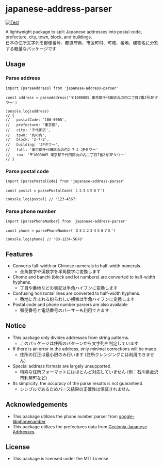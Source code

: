 # japanese-address-parser

[![Test](https://github.com/nanocloudx/japanese-address-parser/actions/workflows/test.yaml/badge.svg)](https://github.com/nanocloudx/japanese-address-parser/actions/workflows/test.yaml)


A lightweight package to split Japanese addresses into postal code, prefecture, city, town, block, and buildings.  
日本の住所文字列を郵便番号、都道府県、市区町村、町域、番地、建物名に分割する軽量なパッケージです

## Usage

### Parse address
```
import {parseAddress} from 'japanese-address-parser'

const address = parseAddress('〒1000005 東京都千代田区丸の内二丁目7番2号JPタワー')

console.log(address)
// {
//   postalCode: '100-0005',
//   prefecture: '東京都',
//   city: '千代田区',
//   town: '丸の内',
//   block: '2-7-2',
//   building: 'JPタワー',
//   full: '東京都千代田区丸の内2-7-2 JPタワー'
//   raw: '〒1000005 東京都千代田区丸の内二丁目7番2号JPタワー'
// }
```

### Parse postal code
```
import {parsePostalCode} from 'japanese-address-parser'

const postal = parsePostalCode('１２３４５６７')

console.log(postal) // '123-4567'
```

### Parse phone number
```
import {parsePhoneNumber} from 'japanese-address-parser'

const phone = parsePhoneNumber('０３１２３４５６７８')

console.log(phone) // '03-1234-5678'
```

## Features
- Converts full-width or Chinese numerals to half-width numerals.
  - 全角数字や漢数字を半角数字に変換します
- Chome and banchi (block and lot numbers) are converted to half-width hyphens.
  - 丁目や番地などの表記は半角ハイフンに変換します
- Confusing horizontal lines are converted to half-width hyphens.
  - 番地に含まれる紛らわしい横棒は半角ハイフンに変換します
- Postal code and phone number parsers are also available
  - 郵便番号と電話番号のパーサーも利用できます

## Notice
- This package only divides addresses from string patterns.
  - このパッケージは住所のパターンから文字列を判定しています
- If there is an error in the address, only minimal corrections will be made.
  - 住所の訂正は最小限のみ行います (住所クレンジングには利用できません)
- Special address formats are largely unsupported.
  - 特殊な住所フォーマットにはほとんど対応していません (例：石川県金沢市利屋町など)
- Its simplicity, the accuracy of the parse results is not guaranteed.
  - シンプルであるためパース結果の正確性は保証されません

## Acknowledgements
- This package utilizes the phone number parser from [google-libphonenumber](https://www.npmjs.com/package/google-libphonenumber)
- This package utilizes the prefectures data from [Geolonia Japanese Addresses](https://github.com/geolonia/japanese-addresses).

## License
- This package is licensed under the MIT License.
